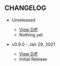 CHANGELOG
---------

- Unreleased
  * [View Diff](https://github.com/westonganger/active_sort_order/compare/v0.9.0...master)
  * Nothing yet
  
- v0.9.0 - Jan 29, 2021
  * [View Diff](https://github.com/westonganger/active_sort_order/compare/371fc82...v0.9.0)
  * Initial Release
